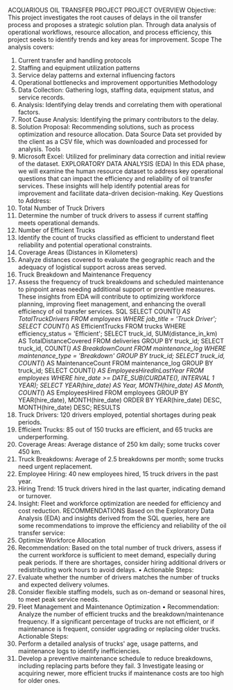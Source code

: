 ACQUARIOUS OIL  TRANSFER PROJECT 
PROJECT OVERVIEW Objective: This project investigates the root causes of delays in the oil transfer process and proposes a strategic solution plan. 
Through data analysis of operational workflows, resource allocation, and process efficiency, this project seeks to identify trends and key areas for improvement.
Scope The analysis covers:
1.	Current transfer and handling protocols
2.	Staffing and equipment utilization patterns
3.	Service delay patterns and external influencing factors
4.	Operational bottlenecks and improvement opportunities
Methodology
1.	Data Collection: Gathering logs, staffing data, equipment status, and service records.
2.	Analysis: Identifying delay trends and correlating them with operational factors.
3.	Root Cause Analysis: Identifying the primary contributors to the delay.
4.	Solution Proposal: Recommending solutions, such as process optimization and resource allocation.
Data Source Data set provided by the client as a CSV file, which was downloaded and processed for analysis.
Tools
1.	Microsoft Excel: Utilized for preliminary data correction and initial review of the dataset.
EXPLORATORY DATA ANALYSIS (EDA) In this EDA phase, we will examine the human resource dataset to address key operational questions that can impact the efficiency and reliability of oil transfer services. These insights will help identify potential areas for improvement and facilitate data-driven decision-making. Key Questions to Address:
1.	Total Number of Truck Drivers
2.	Determine the number of truck drivers to assess if current staffing meets operational demands.
3.	Number of Efficient Trucks
4.	Identify the count of trucks classified as efficient to understand fleet reliability and potential operational constraints.
5.	Coverage Areas (Distances in Kilometers)
6.	Analyze distances covered to evaluate the geographic reach and the adequacy of logistical support across areas served.
7.	Truck Breakdown and Maintenance Frequency
8.	Assess the frequency of truck breakdowns and scheduled maintenance to pinpoint areas needing additional support or preventive measures.
These insights from EDA will contribute to optimizing workforce planning, improving fleet management, and enhancing the overall efficiency of oil transfer services.
SQL
SELECT COUNT(*) AS TotalTruckDrivers
FROM employees
WHERE job_title = 'Truck Driver';
SELECT COUNT(*) AS EfficientTrucks FROM trucks WHERE efficiency_status = 'Efficient';
SELECT truck_id, SUM(distance_in_km) AS TotalDistanceCovered FROM deliveries GROUP BY truck_id;
SELECT truck_id, COUNT(*) AS BreakdownCount FROM maintenance_log WHERE maintenance_type = 'Breakdown' GROUP BY truck_id;
SELECT truck_id, COUNT(*) AS MaintenanceCount FROM maintenance_log GROUP BY truck_id;
SELECT COUNT(*) AS EmployeesHiredInLastYear FROM employees WHERE hire_date >= DATE_SUB(CURDATE(), INTERVAL 1 YEAR);
SELECT YEAR(hire_date) AS Year, MONTH(hire_date) AS Month, COUNT(*) AS EmployeesHired FROM employees GROUP BY YEAR(hire_date), MONTH(hire_date) ORDER BY YEAR(hire_date) DESC, MONTH(hire_date) DESC;
RESULTS
1.	Truck Drivers: 120 drivers employed, potential shortages during peak periods.
2.	Efficient Trucks: 85 out of 150 trucks are efficient, and 65 trucks are underperforming.
3.	Coverage Areas: Average distance of 250 km daily; some trucks cover 450 km.
4.	Truck Breakdowns: Average of 2.5 breakdowns per month; some trucks need urgent replacement.
5.	Employee Hiring: 40 new employees hired, 15 truck drivers in the past year.
6.	Hiring Trend: 15 truck drivers hired in the last quarter, indicating demand or turnover.
7.	Insight: Fleet and workforce optimization are needed for efficiency and cost reduction.
RECOMMENDATIONS
Based on the Exploratory Data Analysis (EDA) and insights derived from the SQL queries, here are some recommendations to improve the efficiency and reliability of the oil transfer service:
1.	Optimize Workforce Allocation
2.	Recommendation: Based on the total number of truck drivers, assess if the current workforce is sufficient to meet demand, especially during peak periods. If there are shortages, consider hiring additional drivers or redistributing work hours to avoid delays.
•	Actionable Steps:
1.	Evaluate whether the number of drivers matches the number of trucks and expected delivery volumes.
2.	Consider flexible staffing models, such as on-demand or seasonal hires, to meet peak service needs.
3.	Fleet Management and Maintenance Optimization
•	Recommendation: Analyze the number of efficient trucks and the breakdown/maintenance frequency. If a significant percentage of trucks are not efficient, or if maintenance is frequent, consider upgrading or replacing older trucks. Actionable Steps:
1.	Perform a detailed analysis of trucks' age, usage patterns, and maintenance logs to identify inefficiencies.
2.	Develop a preventive maintenance schedule to reduce breakdowns, including replacing parts before they fail.
3	Investigate leasing or acquiring newer, more efficient trucks if maintenance costs are too high for older ones.

